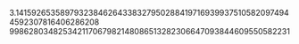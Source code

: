 3.141592653589793238462643383279502884197169399375105820974944592307816406286208
998628034825342117067982148086513282306647093844609550582231